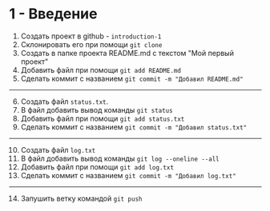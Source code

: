# 1 - Введение

1. Создать проект в github - `introduction-1`
2. Склонировать его при помощи `git clone`
3. Создать в папке проекта README.md c текстом "Мой первый проект"
4. Добавить файл при помощи `git add README.md`
5. Сделать коммит с названием `git commit -m "Добавил README.md"`
---
6. Создать файл `status.txt`.
7. В файл добавить вывод команды `git status`
8. Добавить файл при помощи `git add status.txt`
9. Сделать коммит с названием `git commit -m "Добавил status.txt"`
---
10. Создать файл `log.txt`
11. В файл добавить вывод команды `git log --oneline --all`
12. Добавить файл при помощи `git add log.txt`
13. Сделать коммит с названием `git commit -m "Добавил log.txt"`
---
14. Запушить ветку командой `git push`

